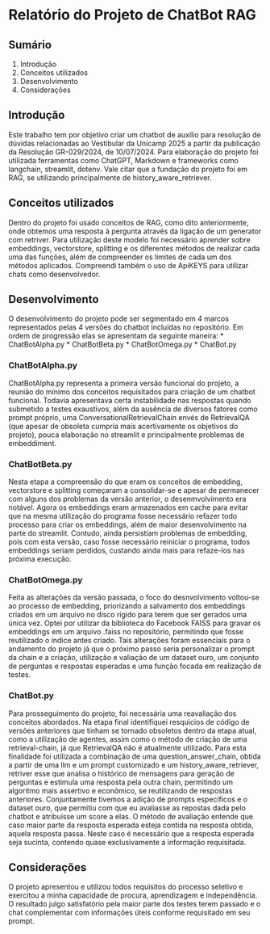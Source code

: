 # Relatório do Projeto de ChatBot RAG
## Sumário
1. Introdução
2. Conceitos utilizados
3. Desenvolvimento
4. Considerações

## Introdução

  Este trabalho tem por objetivo criar um chatbot de auxílio para resolução de dúvidas relacionadas ao Vestibular da Unicamp 2025 a partir da publicação da Resolução GR-029/2024, de 10/07/2024. Para elaboração do projeto foi utilizada ferramentas como ChatGPT, Markdown e frameworks como langchain, streamlit, dotenv. Vale citar que a fundação do projeto foi em RAG, se utilizando principalmente de history_aware_retriever.


## Conceitos utilizados

  Dentro do projeto foi usado conceitos de RAG, como dito anteriormente, onde obtemos uma resposta à pergunta através da ligação de um generator com retriver. Para utilização deste modelo foi necessário aprender sobre embeddings, vectorstore, splitting e os diferentes métodos de realizar cada uma das funções, além de compreender os limites de cada um dos métodos aplicados. Compreendi também o uso de ApiKEYS para utilizar chats como desenvolvedor.


## Desenvolvimento

  O desenvolvimento do projeto pode ser segmentado em 4 marcos representados pelas 4 versões do chatbot incluídas no repositório. Em ordem de progressão elas se apresentam da seguinte maneira:
    * ChatBotAlpha.py
    * ChatBotBeta.py
    * ChatBotOmega.py
    * ChatBot.py

### ChatBotAlpha.py
  ChatBotAlpha.py representa a primeira versão funcional do projeto, a reunião do mínimo dos conceitos requisitados para criação de um chatbot funcional. Todavia apresentava certa instabilidade nas respostas quando submetido a testes exaustivos, além da ausência de diversos fatores como prompt próprio, uma ConversationalRetrievalChain envés de RetrievalQA (que apesar de obsoleta cumpria mais acertivamente os objetivos do projeto), pouca elaboração no streamlit e principalmente problemas de embeddiment.

### ChatBotBeta.py
  Nesta etapa a compreensão do que eram os conceitos de embedding, vectorstore e splitting começaram a consolidar-se e apesar de permanecer com alguns dos problemas da versão anterior, o desenmvolvimento era notável. Agora os embeddings eram armazenados em cache para evitar que na mesma utilização do programa fosse necessário refazer todo processo para criar os embeddings, além de maior desenvolvimento na parte do streamlit. 
  Contudo, ainda persistiam problemas de embedding, pois com esta versão, caso fosse necessário reiniciar o programa, todos embeddings seriam perdidos, custando ainda mais para refaze-los nas próxima execução.

### ChatBotOmega.py
  Feita as alterações da versão passada, o foco do desnvolvimento voltou-se ao processo de embedding, priorizando a salvamento dos embeddings criados em um arquivo no disco rígido para terem que ser gerados uma única vez. Optei por utilizar da biblioteca do Facebook FAISS para gravar os embeddings em um arquivo .faiss no repositório, permitindo que fosse reutilizado o índice antes criado. Tais alterações foram essenciais para o andamento do projeto já que o próximo passo seria personalizar o prompt da chain e a criação, utilização e valiação de um dataset ouro, um conjunto de perguntas e respostas esperadas e uma função focada em realização de testes.
  

### ChatBot.py
  Para prosseguimento do projeto, foi necessária uma reavaliação dos conceitos abordados. Na etapa final identifiquei resquicios de código de versões anteriores que tinham se tornado obsoletos dentro da etapa atual, como a utilização de agentes, assim como o método de criação de uma retrieval-chain, já que RetrievalQA não é atualmente utilizado. Para esta finalidade foi utilizada a combinação de uma question_answer_chain, obtida a partir de uma llm e um prompt customizado e um history_aware_retriever, retriver esse que analisa o histórico de mensagens para geração de perguntas e estimula uma resposta pela outra chain, permitindo um algoritmo mais assertivo e econômico, se reutilizando de respostas anteriores.
  Conjuntamente tivemos a adição de prompts específicos e o dataset ouro, que permitiu com que eu avaliasse as repostas dada pelo chatbot e atribuisse um score a elas. O método de avaliação entende que caso maior parte da resposta esperada esteja contida na resposta obtida, aquela resposta passa. Neste caso é necessário que a resposta esperada seja sucinta, contendo quase exclusivamente a informação requisitada.

## Considerações
  O projeto apresentou e utilizou todos requisitos do processo seletivo e exercitou a minha capacidade de procura, aprendizagem e independência. O resultado julgo satisfatório pela maior parte dos testes terem passado e o chat complementar com informações úteis conforme requisitado em seu prompt.
